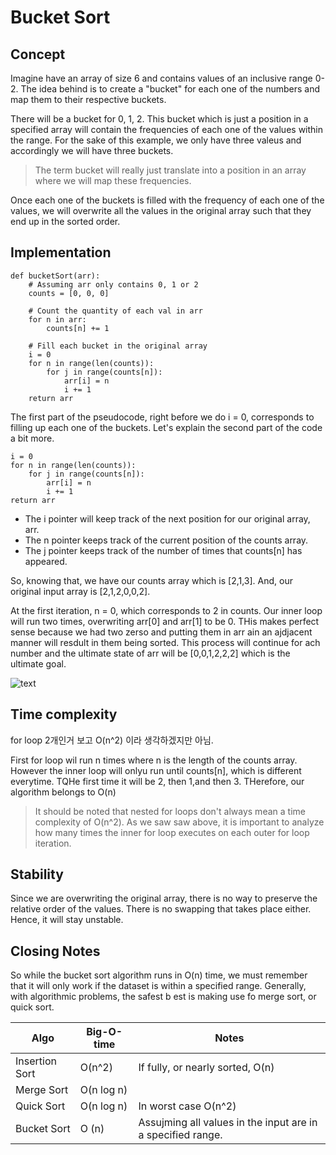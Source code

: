 # Bucket Sort

## Concept

Imagine have an array of size 6 and contains values of an inclusive range 0-2. The idea behind is to create a "bucket" for each one of the numbers and map them to their respective buckets.

There will be a bucket for 0, 1, 2. This bucket which is just a position in a specified array will contain the frequencies of each one of the values within the range. For the sake of this example, we only have three valeus and accordingly we will have three buckets. 

> The term bucket will really just translate into a position in an array where we will map these frequencies.

Once each one of the buckets is filled with the frequency of each one of the values, we will overwrite all the values in the original array such that they end up in the sorted order.

## Implementation

```
def bucketSort(arr):
    # Assuming arr only contains 0, 1 or 2
    counts = [0, 0, 0]

    # Count the quantity of each val in arr
    for n in arr:
        counts[n] += 1
    
    # Fill each bucket in the original array
    i = 0
    for n in range(len(counts)):
        for j in range(counts[n]):
            arr[i] = n
            i += 1
    return arr
```

The first part of the pseudocode, right before we do i = 0, corresponds to filling up each one of the buckets. Let's explain the second part of the code a bit more. 

```
i = 0
for n in range(len(counts)):
    for j in range(counts[n]):
        arr[i] = n
        i += 1
return arr
```

* The i pointer will keep track of the next position for our original array, arr.
* The n pointer keeps track of the current position of the counts array.
* The j pointer keeps track of the number of times that counts[n] has appeared.

So, knowing that, we have our counts array which is [2,1,3]. And, our original input array is [2,1,2,0,0,2].

At the first iteration, n = 0, which corresponds to 2 in counts. Our inner loop will run two times, overwriting arr[0] and arr[1] to be 0. THis makes perfect sense because we had two zerso and putting them in arr ain an ajdjacent manner will resdult in them being sorted. This process will continue for ach number and the ultimate state of arr will be [0,0,1,2,2,2] which is the ultimate goal. 

![text](https://imagedelivery.net/CLfkmk9Wzy8_9HRyug4EVA/1521e7e2-4f63-4326-38cd-f32bcd9d3400/sharpen=1)

## Time complexity 
for loop 2개인거 보고 O(n^2) 이라 생각하겠지만 아님.

First for loop wil run n times where n is the length of the counts array. However the inner loop will onlyu run until counts[n], which is different everytime. TQHe first time it will be 2, then 1,and then 3. THerefore, our algorithm belongs to O(n)

> It should be noted that nested for loops don't always mean a time complexity of O(n^2). As we saw saw above, it is important to analyze how many times the inner for loop executes on each outer for loop iteration. 

## Stability

Since we are overwriting the original array, there is no way to preserve the relative order of the values. There is no swapping that takes place either. Hence, it will stay unstable.

## Closing Notes

So while the bucket sort algorithm runs in O(n) time, we must remember that it will only work if the dataset is within a specified range. Generally, with algorithmic problems, the safest b est is making use fo merge sort, or quick sort. 


Algo| Big-O-time | Notes
---|---|---
Insertion Sort|O(n^2)| If fully, or nearly sorted, O(n)
Merge Sort|O(n log n)| 
Quick Sort|O(n log n)| In worst case O(n^2)
Bucket Sort|O (n)| Assujming all values in the input are in a specified range.